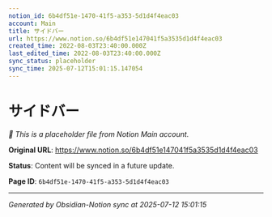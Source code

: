 ```yaml
---
notion_id: 6b4df51e-1470-41f5-a353-5d1d4f4eac03
account: Main
title: サイドバー
url: https://www.notion.so/6b4df51e147041f5a3535d1d4f4eac03
created_time: 2022-08-03T23:40:00.000Z
last_edited_time: 2022-08-03T23:40:00.000Z
sync_status: placeholder
sync_time: 2025-07-12T15:01:15.147054
---
```


# サイドバー

*🔄 This is a placeholder file from Notion Main account.*

**Original URL**: https://www.notion.so/6b4df51e147041f5a3535d1d4f4eac03

**Status**: Content will be synced in a future update.

**Page ID**: `6b4df51e-1470-41f5-a353-5d1d4f4eac03`

---

*Generated by Obsidian-Notion sync at 2025-07-12 15:01:15*
